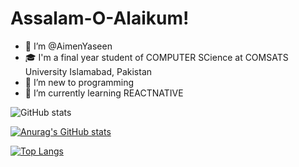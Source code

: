 # Assalam-O-Alaikum!
- 👋 I’m @AimenYaseen
- 🎓 I'm a final year student of COMPUTER SCience at COMSATS University Islamabad, Pakistan
- 👀 I’m new to programming
- 🤞 I’m currently learning REACTNATIVE

<!---
AimenYaseen/AimenYaseen is a ✨ special ✨ repository because its `README.md` (this file) appears on your GitHub profile.
You can click the Preview link to take a look at your changes.
--->

![GitHub stats](https://github-readme-stats.vercel.app/api?username=AimenYaseen&&show_icons=true&hide_border=true&title_color=349DF0&icon_color=349DF0&text_color=ffffff&bg_color=0D1117)

[![Anurag's GitHub stats](https://github-readme-stats.vercel.app/api?username=AimenYaseen&&show_icons=true&hide_border=true&title_color=349DF0&icon_color=349DF0&text_color=ffffff&bg_color=0D1117)](https://github.com/anuraghazra/github-readme-stats)

[![Top Langs](https://github-readme-stats.vercel.app/api/top-langs/?username=AimenYaseen&layout=compact&text_color=ffffff&bg_color=0D1117&hide_border=true&title_color=349DF0)](https://github.com/anuraghazra/github-readme-stats)
